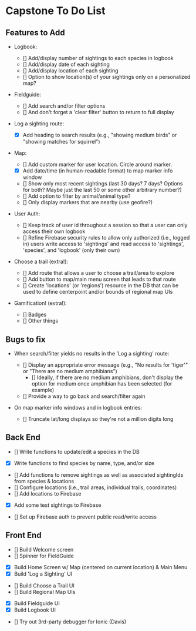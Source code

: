 # Capstone To Do List

## Features to Add

- Logbook:
  - [] Add/display number of sightings to each species in logbook
  - [] Add/display date of each sighting
  - [] Add/display location of each sighting 
  - [] Option to show location(s) of your sightings only on a personalized map?

- Fieldguide:
  - [] Add search and/or filter options 
  - [] And don't forget a 'clear filter' button to return to full display

- Log a sighting route:
  - [x] Add heading to search results (e.g., "showing medium birds" or "showing matches for squirrel")

- Map: 
  - [] Add custom marker for user location. Circle around marker.
  - [x] Add date/time (in human-readable format) to map marker info window
  - [] Show only most recent sightings (last 30 days? 7 days? Options for both? Maybe just the last 50 or some other arbitrary number?)
  - [] Add option to filter by animal/animal type?
  - [] Only display markers that are nearby (use geofire?)

- User Auth:
  - [] Keep track of user id throughout a session so that a user can only access their own logbook
  - [] Refine Firebase security rules to allow only authorized (i.e., logged in) users write access to 'sightings' and read access to 'sightings', 'species', and 'logbook' (only their own)

- Choose a trail (extra!):
  - [] Add route that allows a user to choose a trail/area to explore
  - [] Add button to map/main menu screen that leads to that route
  - [] Create 'locations' (or 'regions') resource in the DB that can be used to define centerpoint and/or bounds of regional map UIs

- Gamification! (extra!):
  - [] Badges
  - [] Other things


## Bugs to fix

- When search/filter yields no results in the 'Log a sighting' route:
  - [] Display an appropriate error message (e.g., "No results for 'tiger'" or "There are no medium amphibians")
    - [] Ideally, if there are no medium amphibians, don't display the option for medium once amphibian has been selected (for example)
  - [] Provide a way to go back and search/filter again

- On map marker info windows and in logbook entries:
  - [] Truncate lat/long displays so they're not a million digits long


## Back End

- [] Write functions to update/edit a species in the DB
- [x] Write functions to find species by name, type, and/or size
- [] Add functions to remove sightings as well as associated sightingIds from species & locations
- [] Configure locations (i.e., trail areas, individual trails, coordinates)
- [] Add locations to Firebase
- [x] Add some test sightings to Firebase
- [] Set up Firebase auth to prevent public read/write access


## Front End

- [] Build Welcome screen
- [] Spinner for FieldGuide 
- [x] Build Home Screen w/ Map (centered on current location) & Main Menu
- [x] Build 'Log a Sighting' UI
- [] Build Choose a Trail UI
- [] Build Regional Map UIs
- [x] Build Fieldguide UI
- [x] Build Logbook UI
- [] Try out 3rd-party debugger for Ionic (Davis)


